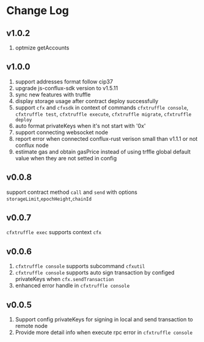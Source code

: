 
# Change Log
## v1.0.2
1. optmize getAccounts
## v1.0.0
1. support addresses format follow cip37
2. upgrade js-conflux-sdk version to v1.5.11
3. sync new features with truffle
4. display storage usage after contract deploy successfully
5. support `cfx` and `cfxsdk` in context of commands `cfxtruffle console`, `cfxtruffle test`, `cfxtruffle execute`, `cfxtruffle migrate`, `cfxtruffle deploy`
6. auto format privateKeys when it's not start with '0x'
7. support connecting websocket node
8. report error when connected conflux-rust verison small than v1.1.1 or not conflux node
9. estimate gas and obtain gasPrice instead of using trffle global default value when they are not setted in config

## v0.0.8
support contract method `call` and `send` with options `storageLimit`,`epochHeight`,`chainId`

## v0.0.7
`cfxtruffle exec` supports context `cfx`

## v0.0.6
1. `cfxtruffle console` supports subcommand `cfxutil`
2. `cfxtruffle console` supports auto sign transaction by configed privateKeys when `cfx.sendTransaction`
3. enhanced error handle in `cfxtruffle console`

## v0.0.5
1. Support config privateKeys for signing in local and send transaction to remote node
2. Provide more detail info when execute rpc error in `cfxtruffle console`
